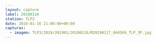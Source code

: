 ```yaml
---
layout: capture
label: 20190116
station: TLP3
date: 2019-01-16 21:00:00+00:00
capturas:
  - imagem: TLP3/2019/201901/20190116/M20190117_044504_TLP_3P.jpg
---
```


